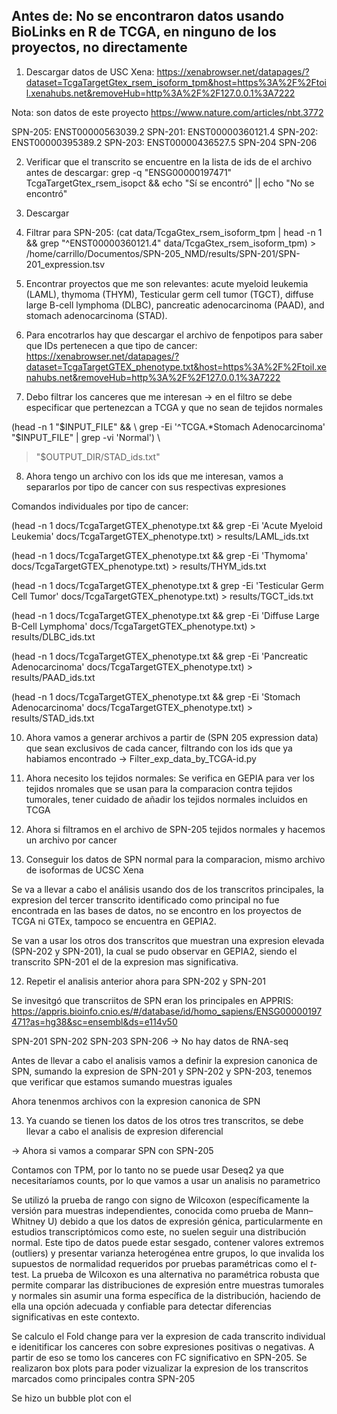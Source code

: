 ## Antes de: No se encontraron datos usando BioLinks en R de TCGA, en ninguno de los proyectos, no directamente

1. Descargar datos de USC Xena: 
https://xenabrowser.net/datapages/?dataset=TcgaTargetGtex_rsem_isoform_tpm&host=https%3A%2F%2Ftoil.xenahubs.net&removeHub=http%3A%2F%2F127.0.0.1%3A7222

Nota: son datos de este proyecto https://www.nature.com/articles/nbt.3772

SPN-205: ENST00000563039.2
SPN-201: ENST00000360121.4
SPN-202: ENST00000395389.2
SPN-203: ENST00000436527.5
SPN-204
SPN-206


2. Verificar que el transcrito se encuentre en la lista de ids de el archivo antes de descargar: grep -q "ENSG00000197471" TcgaTargetGtex_rsem_isopct && echo "Sí se encontró" || echo "No se encontró"

3. Descargar 
4. Filtrar para SPN-205: 
(cat data/TcgaGtex_rsem_isoform_tpm | head -n 1 && grep "^ENST00000360121.4" data/TcgaGtex_rsem_isoform_tpm) > /home/carrillo/Documentos/SPN-205_NMD/results/SPN-201/SPN-201_expression.tsv

5. Encontrar proyectos que me son relevantes: 
acute myeloid leukemia (LAML), thymoma (THYM), Testicular germ cell tumor (TGCT), diffuse large B-cell lymphoma (DLBC), pancreatic adenocarcinoma (PAAD), and stomach adenocarcinoma (STAD). 

6. Para encotrarlos hay que descargar el archivo de fenpotipos para saber que IDs pertenecen a que tipo de cancer: https://xenabrowser.net/datapages/?dataset=TcgaTargetGTEX_phenotype.txt&host=https%3A%2F%2Ftoil.xenahubs.net&removeHub=http%3A%2F%2F127.0.0.1%3A7222

7. Debo filtrar los canceres que me interesan -> en el filtro se debe especificar que pertenezcan a TCGA y que no sean de tejidos normales 

(head -n 1 "$INPUT_FILE" && \
 grep -Ei '^TCGA.*Stomach Adenocarcinoma' "$INPUT_FILE" | grep -vi 'Normal') \
> "$OUTPUT_DIR/STAD_ids.txt"

8. Ahora tengo un archivo con los ids que me interesan, vamos a separarlos por tipo de cancer con sus respectivas expresiones 

Comandos individuales por tipo de cancer: 

(head -n 1 docs/TcgaTargetGTEX_phenotype.txt && grep -Ei 'Acute Myeloid Leukemia' docs/TcgaTargetGTEX_phenotype.txt) > results/LAML_ids.txt

(head -n 1 docs/TcgaTargetGTEX_phenotype.txt && grep -Ei 'Thymoma' docs/TcgaTargetGTEX_phenotype.txt) > results/THYM_ids.txt

(head -n 1 docs/TcgaTargetGTEX_phenotype.txt & grep -Ei 'Testicular Germ Cell Tumor' docs/TcgaTargetGTEX_phenotype.txt) > results/TGCT_ids.txt

(head -n 1 docs/TcgaTargetGTEX_phenotype.txt && grep -Ei 'Diffuse Large B-Cell Lymphoma' docs/TcgaTargetGTEX_phenotype.txt) > results/DLBC_ids.txt

(head -n 1 docs/TcgaTargetGTEX_phenotype.txt && grep -Ei 'Pancreatic Adenocarcinoma' docs/TcgaTargetGTEX_phenotype.txt) > results/PAAD_ids.txt

(head -n 1 docs/TcgaTargetGTEX_phenotype.txt && grep -Ei 'Stomach Adenocarcinoma' docs/TcgaTargetGTEX_phenotype.txt) > results/STAD_ids.txt

10. Ahora vamos a generar archivos a partir de (SPN 205 expression data) que sean exclusivos de cada cancer, filtrando con los ids que ya habiamos encontrado -> Filter_exp_data_by_TCGA-id.py 

9. Ahora necesito los tejidos normales: Se verifica en GEPIA para ver los tejidos nromales que se usan para la comparacion contra tejidos tumorales, tener cuidado de añadir los tejidos normales incluidos en TCGA 

10. Ahora si filtramos en el archivo de SPN-205 tejidos normales y hacemos un archivo por cancer

11. Conseguir los datos de SPN normal para la comparacion, mismo archivo de isoformas de UCSC Xena 

Se va a llevar a cabo el análisis usando dos de los transcritos principales, la expresion del tercer transcrito identificado como principal no fue encontrada en las bases de datos, no se encontro en los proyectos de TCGA ni GTEx, tampoco se encuentra en GEPIA2. 

Se van a usar los otros dos transcritos que muestran  una expresion elevada (SPN-202 y SPN-201), la cual se pudo observar en GEPIA2, siendo el transcrito SPN-201 el de la expresion mas significativa.  

12. Repetir el analisis anterior ahora para SPN-202 y SPN-201

Se invesitgó que transcriitos de SPN eran los principales en APPRIS: https://appris.bioinfo.cnio.es/#/database/id/homo_sapiens/ENSG00000197471?as=hg38&sc=ensembl&ds=e114v50

SPN-201 
SPN-202
SPN-203
SPN-206 -> No hay datos de RNA-seq 


Antes de llevar a cabo el analisis vamos a definir la expresion canonica de SPN, sumando la expresion de SPN-201 y SPN-202 y SPN-203, tenemos que verificar que estamos sumando muestras iguales 

Ahora tenenmos archivos con la expresion canonica de SPN 

13. Ya cuando se tienen los datos de los otros tres transcritos, se debe llevar a cabo el analisis de expresion diferencial

-> Ahora si vamos a comparar SPN con SPN-205 

Contamos con TPM, por lo tanto no se puede usar Deseq2 ya que necesitaríamos counts, por lo que vamos a usar un analisis no parametrico 

Se utilizó la prueba de rango con signo de Wilcoxon (específicamente la versión para muestras independientes, conocida como prueba de Mann–Whitney U) debido a que los datos de expresión génica, particularmente en estudios transcriptómicos como este, no suelen seguir una distribución normal. Este tipo de datos puede estar sesgado, contener valores extremos (outliers) y presentar varianza heterogénea entre grupos, lo que invalida los supuestos de normalidad requeridos por pruebas paramétricas como el *t*-test. La prueba de Wilcoxon es una alternativa no paramétrica robusta que permite comparar las distribuciones de expresión entre muestras tumorales y normales sin asumir una forma específica de la distribución, haciendo de ella una opción adecuada y confiable para detectar diferencias significativas en este contexto.

Se calculo el Fold change para ver la expresion de cada transcrito individual e idenitificar los canceres con sobre expresiones positivas o negativas. A partir de eso se tomo los canceres con FC significativo en SPN-205. Se realizaron box plots para poder vizualizar la expresion de los transcritos marcados como principales contra SPN-205


Se hizo un bubble plot con el
